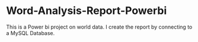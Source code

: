# Word-Analysis-Report-Powerbi
This is a Power bi project on world data. I create the report by connecting to a MySQL Database.
